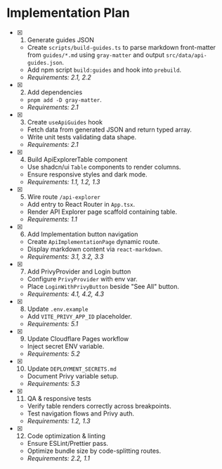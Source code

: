 # Implementation Plan

- [x] 1. Generate guides JSON
  - Create `scripts/build-guides.ts` to parse markdown front-matter from `guides/*.md` using `gray-matter` and output `src/data/api-guides.json`.
  - Add npm script `build:guides` and hook into `prebuild`.
  - _Requirements: 2.1, 2.2_

- [x] 2. Add dependencies
  - `pnpm add -D gray-matter`.
  - _Requirements: 2.1_

- [x] 3. Create `useApiGuides` hook
  - Fetch data from generated JSON and return typed array.
  - Write unit tests validating data shape.
  - _Requirements: 2.1_

- [x] 4. Build ApiExplorerTable component
  - Use shadcn/ui `Table` components to render columns.
  - Ensure responsive styles and dark mode.
  - _Requirements: 1.1, 1.2, 1.3_

- [x] 5. Wire route `/api-explorer`
  - Add entry to React Router in `App.tsx`.
  - Render API Explorer page scaffold containing table.
  - _Requirements: 1.1_

- [x] 6. Add Implementation button navigation
  - Create `ApiImplementationPage` dynamic route.
  - Display markdown content via `react-markdown`.
  - _Requirements: 3.1, 3.2, 3.3_

- [x] 7. Add PrivyProvider and Login button
  - Configure `PrivyProvider` with env var.
  - Place `LoginWithPrivyButton` beside "See All" button.
  - _Requirements: 4.1, 4.2, 4.3_

- [x] 8. Update `.env.example`
  - Add `VITE_PRIVY_APP_ID` placeholder.
  - _Requirements: 5.1_

- [x] 9. Update Cloudflare Pages workflow
  - Inject secret ENV variable.
  - _Requirements: 5.2_

- [x] 10. Update `DEPLOYMENT_SECRETS.md`
  - Document Privy variable setup.
  - _Requirements: 5.3_

- [x] 11. QA & responsive tests
  - Verify table renders correctly across breakpoints.
  - Test navigation flows and Privy auth.
  - _Requirements: 1.2, 1.3_

- [x] 12. Code optimization & linting
  - Ensure ESLint/Prettier pass.
  - Optimize bundle size by code-splitting routes.
  - _Requirements: 2.2, 1.1_
